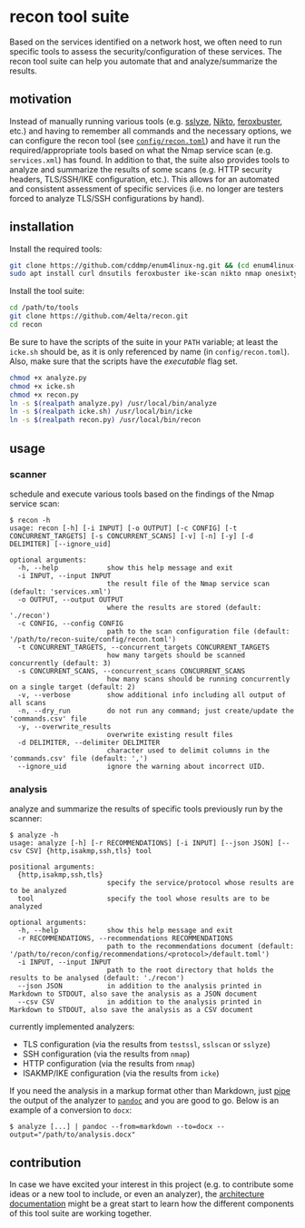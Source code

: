 # recon tool suite

Based on the services identified on a network host, we often need to run specific tools to assess the security/configuration of these services.
The recon tool suite can help you automate that and analyze/summarize the results.

## motivation

Instead of manually running various tools (e.g. [sslyze](https://github.com/nabla-c0d3/sslyze), [Nikto](https://cirt.net/nikto2), [feroxbuster](https://github.com/epi052/feroxbuster), etc.) and having to remember all commands and the necessary options, we can configure the recon tool (see [`config/recon.toml`](config/recon.toml)) and have it run the required/appropriate tools based on what the Nmap service scan (e.g. `services.xml`) has found.
In addition to that, the suite also provides tools to analyze and summarize the results of some scans (e.g. HTTP security headers, TLS/SSH/IKE configuration, etc.).
This allows for an automated and consistent assessment of specific services (i.e. no longer are testers forced to analyze TLS/SSH configurations by hand).

## installation

Install the required tools:

```sh
git clone https://github.com/cddmp/enum4linux-ng.git && (cd enum4linux-ng; sudo python3 setup.py install)
sudo apt install curl dnsutils feroxbuster ike-scan nikto nmap onesixtyone seclists smbclient snmp sslyze testssl.sh whatweb python3-toml python3-rich python3 defusedxml
```

Install the tool suite:

```sh
cd /path/to/tools
git clone https://github.com/4elta/recon.git
cd recon
```

Be sure to have the scripts of the suite in your `PATH` variable; at least the `icke.sh` should be, as it is only referenced by name (in `config/recon.toml`).
Also, make sure that the scripts have the *executable* flag set.

```sh
chmod +x analyze.py
chmod +x icke.sh
chmod +x recon.py
ln -s $(realpath analyze.py) /usr/local/bin/analyze
ln -s $(realpath icke.sh) /usr/local/bin/icke
ln -s $(realpath recon.py) /usr/local/bin/recon
```

## usage

### scanner

schedule and execute various tools based on the findings of the Nmap service scan:

```text
$ recon -h
usage: recon [-h] [-i INPUT] [-o OUTPUT] [-c CONFIG] [-t CONCURRENT_TARGETS] [-s CONCURRENT_SCANS] [-v] [-n] [-y] [-d DELIMITER] [--ignore_uid]

optional arguments:
  -h, --help            show this help message and exit
  -i INPUT, --input INPUT
                        the result file of the Nmap service scan (default: 'services.xml')
  -o OUTPUT, --output OUTPUT
                        where the results are stored (default: './recon')
  -c CONFIG, --config CONFIG
                        path to the scan configuration file (default: '/path/to/recon-suite/config/recon.toml')
  -t CONCURRENT_TARGETS, --concurrent_targets CONCURRENT_TARGETS
                        how many targets should be scanned concurrently (default: 3)
  -s CONCURRENT_SCANS, --concurrent_scans CONCURRENT_SCANS
                        how many scans should be running concurrently on a single target (default: 2)
  -v, --verbose         show additional info including all output of all scans
  -n, --dry_run         do not run any command; just create/update the 'commands.csv' file
  -y, --overwrite_results
                        overwrite existing result files
  -d DELIMITER, --delimiter DELIMITER
                        character used to delimit columns in the 'commands.csv' file (default: ',')
  --ignore_uid          ignore the warning about incorrect UID.
```

### analysis

analyze and summarize the results of specific tools previously run by the scanner:

```text
$ analyze -h
usage: analyze [-h] [-r RECOMMENDATIONS] [-i INPUT] [--json JSON] [--csv CSV] {http,isakmp,ssh,tls} tool

positional arguments:
  {http,isakmp,ssh,tls}
                        specify the service/protocol whose results are to be analyzed
  tool                  specify the tool whose results are to be analyzed

optional arguments:
  -h, --help            show this help message and exit
  -r RECOMMENDATIONS, --recommendations RECOMMENDATIONS
                        path to the recommendations document (default: '/path/to/recon/config/recommendations/<protocol>/default.toml')
  -i INPUT, --input INPUT
                        path to the root directory that holds the results to be analysed (default: './recon')
  --json JSON           in addition to the analysis printed in Markdown to STDOUT, also save the analysis as a JSON document
  --csv CSV             in addition to the analysis printed in Markdown to STDOUT, also save the analysis as a CSV document
```

currently implemented analyzers:

* TLS configuration (via the results from `testssl`, `sslscan` or `sslyze`)
* SSH configuration (via the results from `nmap`)
* HTTP configuration (via the results from `nmap`)
* ISAKMP/IKE configuration (via the results from `icke`)

If you need the analysis in a markup format other than Markdown, just [pipe](https://en.wikipedia.org/wiki/Pipeline_(Unix)) the output of the analyzer to [`pandoc`](https://pandoc.org/) and you are good to go.
Below is an example of a conversion to `docx`:

```text
$ analyze [...] | pandoc --from=markdown --to=docx --output="/path/to/analysis.docx"
```

## contribution

In case we have excited your interest in this project (e.g. to contribute some ideas or a new tool to include, or even an analyzer), the [architecture documentation](documentation/architecture.md) might be a great start to learn how the different components of this tool suite are working together.
